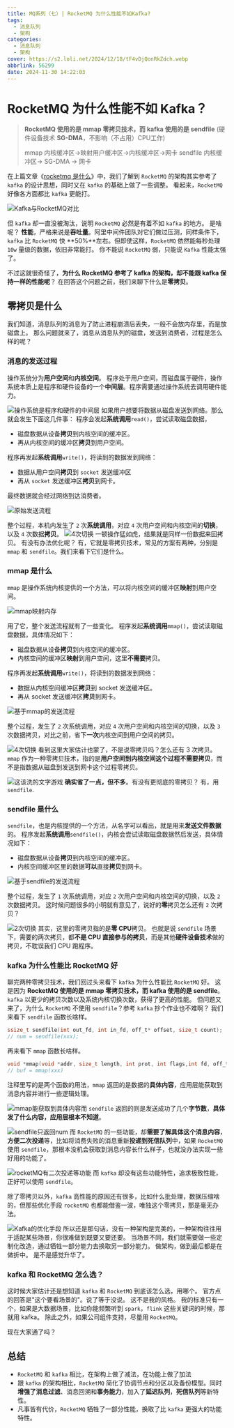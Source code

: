 ```yaml
---
title: MQ系列（七）| RocketMQ 为什么性能不如Kafka?
tags:
  - 消息队列
  - 架构
categories:
  - 消息队列
  - 架构
cover: https://s2.loli.net/2024/12/18/tF4vDjQonRkZdch.webp
abbrlink: 56299
date: 2024-11-30 14:22:03
---
```

# RocketMQ 为什么性能不如 Kafka？

> **RocketMQ 使用的是 mmap 零拷贝技术，而 kafka 使用的是 sendfile** (硬件设备技术 **SG-DMA**，不影响（不占用）CPU工作)
>
> mmap   内核缓冲区->映射用户缓冲区->内核缓冲区->网卡
> sendfile 内核缓冲区-> SG-DMA -> 网卡

在上篇文章《[rocketmq 是什么](https://www.cnblogs.com/stormling2022/p/18605383)》中，我们了解到 `RocketMQ` 的架构其实参考了 `kafka` 的设计思想，同时又在 `kafka` 的基础上做了一些调整。
看起来，`RocketMQ` 好像各方面都比 `kafka` 更能打。

![Kafka与RocketMQ对比](https://gcore.jsdelivr.net/gh/lingzhexi/blogImage/2024/12/202412171407187.jpeg)

但 `kafka` 却一直没被淘汰，说明 `RocketMQ` 必然是有着不如 `kafka` 的地方。
是啥呢？
**性能**，严格来说是**吞吐量**。阿里中间件团队对它们做过压测，同样条件下，`kafka` 比 `RocketMQ` 快 **50%**左右。但即使这样，`RocketMQ` 依然能每秒处理 `10w` 量级的数据，依旧非常能打。
你不能说 `RocketMQ` 弱，只能说 `Kafka` 性能太强了。

不过这就很奇怪了，**为什么 RocketMQ 参考了 kafka 的架构，却不能跟 kafka 保持一样的性能呢**？
在回答这个问题之前，我们来聊下什么是**零拷贝**。

## 零拷贝是什么

我们知道，消息队列的消息为了防止进程崩溃后丢失，一般不会放内存里，而是放磁盘上。
那么问题就来了，消息从消息队列的磁盘，发送到消费者，过程是怎么样的呢？

### 消息的发送过程

操作系统分为**用户空间**和**内核空间**。
程序处于用户空间，而磁盘属于硬件，操作系统本质上是程序和硬件设备的一个**中间层**。程序需要通过操作系统去调用硬件能力。

![操作系统是程序和硬件的中间层](https://gcore.jsdelivr.net/gh/lingzhexi/blogImage/2024/12/202412171417675.jpeg)
如果用户想要将数据从磁盘发送到网络。那么就会发生下面这几件事：
程序会发起**系统调用**`read()`，尝试读取磁盘数据，

- 磁盘数据从设备**拷贝**到内核空间的缓冲区。
- 再从内核空间的缓冲区**拷贝**到用户空间。

程序再发起**系统调用**`write()`，将读到的数据发到网络：

- 数据从用户空间**拷贝**到 `socket` 发送缓冲区
- 再从 `socket` 发送缓冲区**拷贝**到网卡。

最终数据就会经过网络到达消费者。

![原始发送流程](https://gcore.jsdelivr.net/gh/lingzhexi/blogImage/2024/12/202412171419834.jpeg)

整个过程，本机内发生了 `2` 次**系统调用**，对应 `4` 次用户空间和内核空间的**切换**，以及 `4` 次数据**拷贝**。
![4次切换](https://gcore.jsdelivr.net/gh/lingzhexi/blogImage/2024/12/202412171417261.jpeg)
一顿操作猛如虎，结果就是同样一份数据来回拷贝。
有没有办法优化呢？
有，它就是零拷贝技术，常见的方案有两种，分别是 `mmap` 和 `sendfile`。我们来看下它们是什么。

### mmap 是什么

`mmap` 是操作系统内核提供的一个方法，可以将内核空间的缓冲区**映射**到用户空间。

![mmap映射内存](https://gcore.jsdelivr.net/gh/lingzhexi/blogImage/2024/12/202412171417734.jpeg)

用了它，整个发送流程就有了一些变化。
程序发起**系统调用**`mmap()`，尝试读取磁盘数据，具体情况如下：

- 磁盘数据从设备**拷贝**到内核空间的缓冲区。
- 内核空间的缓冲区**映射**到用户空间，这里**不需要**拷贝。

程序再发起**系统调用**`write()`，将读到的数据发到网络：

- 数据从内核空间缓冲区**拷贝**到 socket 发送缓冲区。
- 再从 socket 发送缓冲区**拷贝**到网卡。

![基于mmap的发送流程](https://gcore.jsdelivr.net/gh/lingzhexi/blogImage/2024/12/202412171417402.jpeg)

整个过程，发生了 `2` 次系统调用，对应 `4` 次用户空间和内核空间的切换，以及 `3` 次数据拷贝，对比之前，省下**一次**内核空间到用户空间的拷贝。

![4次切换](https://gcore.jsdelivr.net/gh/lingzhexi/blogImage/2024/12/202412171426344.jpeg)
看到这里大家估计也蒙了，不是说零拷贝吗？怎么还有 3 次拷贝。
`mmap` 作为一种零拷贝技术，指的是**用户空间到内核空间这个过程不需要拷贝**，而不是指数据从磁盘到发送到网卡这个过程零拷贝。

![这该洗的文字游戏](https://gcore.jsdelivr.net/gh/lingzhexi/blogImage/2024/12/202412171426553.jpeg)
**确实省了一点，但不多**。有没有更彻底的零拷贝？
有，用 `sendfile`.

### sendfile 是什么

`sendfile`，也是内核提供的一个方法，从名字可以看出，就是用来**发送文件数据**的。
程序发起**系统调用**`sendfile()`，内核会尝试读取磁盘数据然后发送，具体情况如下：

- 磁盘数据从设备**拷贝**到内核空间的缓冲区。
- 内核空间缓冲区里的数据**可以**直接**拷贝**到网卡。

![基于sendfile的发送流程](https://gcore.jsdelivr.net/gh/lingzhexi/blogImage/2024/12/202412171426494.jpeg)

整个过程，发生了 `1` 次系统调用，对应 `2` 次用户空间和内核空间的切换，以及 `2` 次数据拷贝。
这时候问题很多的小明就有意见了，说好的**零**拷贝怎么还有 `2` 次拷贝？

![2次切换](https://gcore.jsdelivr.net/gh/lingzhexi/blogImage/2024/12/202412171426101.jpeg)
其实，这里的零拷贝指的是**零 CPU**拷贝。
也就是说 `sendfile` 场景下，需要的两次拷贝，都**不是 CPU 直接参与的拷贝**，而是其他**硬件设备技术**做的拷贝，不耽误我们 CPU 跑程序。

### kafka 为什么性能比 RocketMQ 好

聊完两种零拷贝技术，我们回过头来看下 `kafka` 为什么性能比 `RocketMQ` 好。
这是因为 **RocketMQ 使用的是 mmap 零拷贝技术，而 kafka 使用的是 sendfile**。`kafka` 以更少的拷贝次数以及系统内核切换次数，获得了更高的性能。
但问题又来了，为什么 `RocketMQ` 不使用 `sendfile`？参考 `kafka` 抄个作业也不难啊？
我们来看下 `sendfile` 函数长啥样。

```c
ssize_t sendfile(int out_fd, int in_fd, off_t* offset, size_t count);
// num = sendfile(xxx);
```

再来看下 `mmap` 函数长啥样。

```c
void *mmap(void *addr, size_t length, int prot, int flags,int fd, off_t offset);
// buf = mmap(xxx)
```

注释里写的是两个函数的用法，`mmap` 返回的是数据的**具体内容**，应用层能获取到消息内容并进行一些逻辑处理。

![mmap能获取到具体内容](https://gcore.jsdelivr.net/gh/lingzhexi/blogImage/2024/12/202412171426131.jpeg)而 `sendfile` 返回的则是发送成功了几个**字节数**，**具体发了什么内容，应用层根本不知道**。

![sendfile只返回num](https://gcore.jsdelivr.net/gh/lingzhexi/blogImage/2024/12/202412171426996.jpeg)
而 `RocketMQ` 的一些功能，却**需要了解具体这个消息内容**，**方便二次投递**等，比如将消费失败的消息重新**投递到死信队列**中，如果 `RocketMQ` 使用 `sendfile`，那根本没机会获取到消息内容长什么样子，也就没办法实现一些好用的功能了。

![rocketMQ有二次投递等功能](https://gcore.jsdelivr.net/gh/lingzhexi/blogImage/2024/12/202412171426725.jpeg)
而 `kafka` 却没有这些功能特性，追求极致性能，正好可以使用 `sendfile`。

除了零拷贝以外，`kafka` 高性能的原因还有很多，比如什么批处理，数据压缩啥的，但那些优化手段 `rocketMQ` 也都能借鉴一波，唯独这个零拷贝，那是毫无办法。

![Kafka的优化手段](https://gcore.jsdelivr.net/gh/lingzhexi/blogImage/2024/12/202412171427354.jpeg)
所以还是那句话，没有一种架构是完美的，一种架构往往用于适配某些场景，你很难做到既要又要还要。
当场景不同，我们就需要做一些定制化改造，通过牺牲一部分能力去换取另一部分能力。
做架构，做到最后都是在做折中。
是不是感觉升华了。

### kafka 和 RocketMQ 怎么选？

这时候大家估计还是想知道 `kafka` 和 `RocketMQ` 到底该怎么选，用哪个。
官方点的回答是"这个要看场景的"。说了等于没说。
这不是我的风格。
我的标准只有一个，如果是大数据场景，比如你能频繁听到 `spark`，`flink` 这些关键词的时候，那就用 kafka。
除此之外，如果公司组件支持，尽量用 `RocketMQ`。

现在大家通了吗？

## 总结

- `RocketMQ` 和 `kafka` 相比，在架构上做了减法，在功能上做了加法
- 跟 `kafka` 的架构相比，`RocketMQ` 简化了协调节点和分区以及备份模型。同时**增强了消息过滤**、消息回溯和**事务能力**，加入了**延迟队列**，**死信队列**等新特性。
- 凡事皆有代价，`RocketMQ` 牺牲了一部分性能，换取了比 `kafka` 更强大的功能特性。

## 